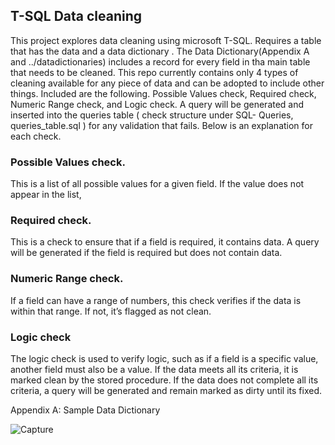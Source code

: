 ## T-SQL Data cleaning 
This project explores data cleaning using microsoft T-SQL. Requires a table that has the data and a data dictionary . The Data Dictionary(Appendix A and ../datadictionaries) includes a record for every field in tha main table that needs to be cleaned. This repo currently contains only 4 types of cleaning available for any piece of data and can be adopted to include other things. Included are the following. Possible Values check, Required check, Numeric Range check, and Logic check. A query will be generated and inserted into the queries table ( check structure under SQL- Queries, queries_table.sql ) for any validation that fails.
Below is an explanation for each check. 
### Possible Values check. 
This is a list of all possible values for a given field.  If the value does not appear in the list, 
### Required check.
This is a check to ensure that if a field is required, it contains data.  A query will be generated if the field is required but does not contain data.
### Numeric Range check.
If a field can have a range of numbers, this check verifies if the data is within that range. If not, it’s flagged as not clean.
### Logic check
The logic check is used to verify logic, such as if a field is a specific value, another field must also be a value.  If the data meets all its criteria, it is marked clean by the stored procedure.  If the data does not complete all its criteria, a query will be generated and remain marked as dirty until its fixed.


Appendix A:  Sample Data Dictionary

![Capture](https://user-images.githubusercontent.com/112645280/205678770-43428f19-dd6d-4873-8a0e-a51c0fcf0422.JPG)
